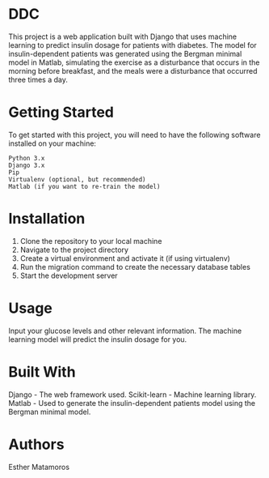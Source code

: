 # DDC
This project is a web application built with Django that uses machine learning to predict insulin dosage for patients with diabetes. The model for insulin-dependent patients was generated using the Bergman minimal model in Matlab, simulating the exercise as a disturbance that occurs in the morning before breakfast, and the meals were a disturbance that occurred three times a day.

# Getting Started
To get started with this project, you will need to have the following software installed on your machine:
```
Python 3.x
Django 3.x
Pip
Virtualenv (optional, but recommended)
Matlab (if you want to re-train the model)
```
# Installation

1. Clone the repository to your local machine
2. Navigate to the project directory
3. Create a virtual environment and activate it (if using virtualenv)
4. Run the migration command to create the necessary database tables
5. Start the development server

# Usage

Input your glucose levels and other relevant information.
The machine learning model will predict the insulin dosage for you.

# Built With
Django - The web framework used.
Scikit-learn - Machine learning library.
Matlab - Used to generate the insulin-dependent patients model using the Bergman minimal model.

# Authors
Esther Matamoros
